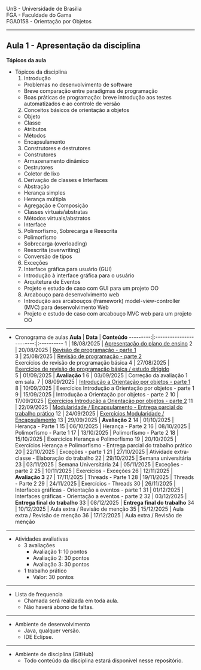 UnB - Universidade de Brasilia  
FGA - Faculdade do Gama  
FGA0158 - Orientação por Objetos

---

## Aula 1 - Apresentação da disciplina

**Tópicos da aula**
- Tópicos da disciplina  
  1. Introdução  
    - Problemas no desenvolvimento de software
    - Breve comparação entre paradigmas de programação
    - Boas práticas de programação: breve introdução aos testes automatizados e ao controle de versão
  2. Conceitos básicos de orientação a objetos
    - Objeto
    - Classe
    - Atributos
    - Métodos
    - Encapsulamento
  3. Construtores e destrutores
    - Construtores
    - Armazenamento dinâmico
    - Destrutores
    - Coletor de lixo
  4. Derivação de classes e Interfaces
    - Abstração
    - Herança simples
    - Herança múltipla
    - Agregação e Composição
    - Classes virtuais/abstratas
    - Métodos virtuais/abstratos
    - Interface
  5. Polimorfismo, Sobrecarga e Reescrita
    - Polimorfismo
    - Sobrecarga (overloading)
    - Reescrita (overwriting)
    - Conversão de tipos
  6. Exceções
  7. Interface gráfica para usuário (GUI)
    - Introdução à interface gráfica para o usuário
    - Arquitetura de Eventos
    - Projeto e estudo de caso com GUI para um projeto OO
  8. Arcabouço para desenvolvimento web
    - Introdução aos arcabouços (framework) model-view-controller (MVC) para desenvolvimento Web
    - Projeto e estudo de caso com arcabouço MVC web para um projeto OO
---
- Cronograma de aulas
**Aula**  | **Data**                 | **Conteúdo**
---------:|:------------------------:|:----------
1         |   18/08/2025             |  [Apresentação do plano de ensino](/aula1)
2         |   20/08/2025             |  [Revisão de programação - parte 1](/aula2)   
3         |   25/08/2025             |  [Revisão de programação - parte 2](/aula3) <br/> Exercícios de revisão de programação básica
4         |   27/08/2025             |  [Exercícios de revisão de programação básica / estudo dirigido](/aula4)  
5         |   01/09/2025             |  **Avaliação 1**
6         |   03/09/2025             |  Correção da avaliação 1 em sala. 
7         |   08/09/2025             |  [Introdução a Orientação por objetos - parte 1](/aula6)
8         |   10/09/2025             |  Exercícios Introdução a Orientação por objetos - parte 1
9         |   15/09/2025             |  Introdução a Orientação por objetos - parte 2
10        |   17/09/2025             |  [Exercícios Introdução a Orientação por objetos - parte 2](/aula7)
11        |   22/09/2025             |  [Modularidade / Encapsulamento - Entrega parcial do trabalho prático](/aula8)
12        |   24/09/2025             |  [Exercícios Modularidade / Encapsulamento](/aula9)
13        |   29/09/2025             |  **Avaliação 2**
14        |   01/10/2025             |  Herança - Parte 1
15        |   06/10/2025             |  Herança - Parte 2
16        |   08/10/2025             |  Polimorfismo - Parte 1
17        |   13/10/2025             |  Polimorfismo - Parte 2
18        |   15/10/2025             |  Exercícios Herança e Polimorfismo
19        |   20/10/2025             |  Exercícios Herança e Polimorfismo - Entrega parcial do trabalho prático
20        |   22/10/2025             |  Exceções - parte 1
21        |   27/10/2025             |  Atividade extra-classe - Elaboração do trabalho
22        |   29/10/2025             |  Semana universitária
23        |   03/11/2025             |  Semana Universitária
24        |   05/11/2025             |  Exceções - parte 2
25        |   10/11/2025             |  Exercícios - Exceções
26        |   12/11/2025             |  **Avaliação 3**
27        |   17/11/2025             |  Threads - Parte 1
28        |   19/11/2025             |  Threads - Parte 2
29        |   24/11/2025             |  Exercícios - Threads
30        |   26/11/2025             |  Interfaces gráficas - Orientação a eventos - parte 1
31        |   01/12/2025             |  Interfaces gráficas - Orientação a eventos - parte 2
32        |   03/12/2025             |  **Entrega final do trabalho** 
33        |   08/12/2025             |  **Entrega final do trabalho** 
34        |   10/12/2025             |  Aula extra / Revisão de menção
35        |   15/12/2025             |  Aula extra / Revisão de menção
36        |   17/12/2025             |  Aula extra / Revisão de menção


---
- Atividades avaliativas
    - 3 avaliações
      - Avaliação 1: 10 pontos
      - Avaliação 2: 30 pontos
      - Avaliação 3: 30 pontos
    - 1 trabalho prático
      - Valor: 30 pontos

---
- Lista de frequencia
    - Chamada será realizada em toda aula. 
    - Não haverá abono de faltas. 

--- 
- Ambiente de desenvolvimento
    - Java, qualquer versão.
    - IDE Eclipse. 
---
- Ambiente de disciplina (GitHub)
    - Todo conteúdo da disciplina estará disponível nesse repositório. 
